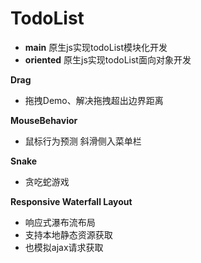# TodoList
- **main**  原生js实现todoList模块化开发
- **oriented**  原生js实现todoList面向对象开发



**Drag**

- 拖拽Demo、解决拖拽超出边界距离



**MouseBehavior**

- 鼠标行为预测  斜滑侧入菜单栏

**Snake**

- 贪吃蛇游戏


**Responsive Waterfall Layout**

- 响应式瀑布流布局
- 支持本地静态资源获取
- 也模拟ajax请求获取
